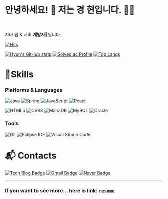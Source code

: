 # 안녕하세요! 👋 저는 경 현입니다. 👨‍💻

<br>

자바 웹 & 서버 **개발자**:baby_chick:입니다.
<br>



[![Hits](https://hits.seeyoufarm.com/api/count/incr/badge.svg?url=https%3A%2F%2Fgithub.com%2Fkyun9)](https://hits.seeyoufarm.com)

[![Hyun's GitHub stats](https://github-readme-stats.vercel.app/api?username=kyun9&show_icons=true&theme=merko)](https://github.com/anuraghazra/github-readme-stats)
[![Solved.ac Profile](http://mazassumnida.wtf/api/v2/generate_badge?boj=gusdl)](https://solved.ac/gusdl/)
[![Top Langs](https://github-readme-stats.vercel.app/api/top-langs/?username=kyun9&layout=compact)](https://github.com/anuraghazra/github-readme-stats)

# 💪Skills
### Platforms & Languages
![Java](https://img.shields.io/badge/Java-007396.svg?&style=for-the-badge&logo=Java&logoColor=white)
![Spring](https://img.shields.io/badge/Spring-6DB33F.svg?&style=for-the-badge&logo=Spring&logoColor=white)
![JavaScript](https://img.shields.io/badge/JavaScript-F7DF1E.svg?&style=for-the-badge&logo=JavaScript&logoColor=white)
![React](https://img.shields.io/badge/React-61DAFB.svg?&style=for-the-badge&logo=React&logoColor=white)

![HTML5](https://img.shields.io/badge/HTML5-E34F26.svg?&style=for-the-badge&logo=HTML5&logoColor=white)
![CSS3](https://img.shields.io/badge/CSS3-1572B6.svg?&style=for-the-badge&logo=CSS3&logoColor=white)
![MariaDB](https://img.shields.io/badge/MariaDB-003545.svg?&style=for-the-badge&logo=MariaDB&logoColor=white)
![MySQL](https://img.shields.io/badge/MySQL-4479A1.svg?&style=for-the-badge&logo=MySQL&logoColor=white)
![Oracle](https://img.shields.io/badge/Oracle-F80000.svg?&style=for-the-badge&logo=Oracle&logoColor=white)

### Tools
![Git](https://img.shields.io/badge/Git-F05032.svg?&style=for-the-badge&logo=Git&logoColor=white)
![Eclipse IDE](https://img.shields.io/badge/Eclipse%20IDE-2C2255.svg?&style=for-the-badge&logo=Eclipse%20IDE&logoColor=white)
![Visual Studio Code](https://img.shields.io/badge/Visual%20Studio%20Code-007ACC.svg?&style=for-the-badge&logo=Visual%20Studio%20Code&logoColor=white)

# :mailbox_with_mail: Contacts
[![Tech Blog Badge](http://img.shields.io/badge/-Tech%20blog-black?style=flat-square&logo=github&link=https://h-kyung.tistory.com/)](https://h-kyung.tistory.com/)
[![Gmail Badge](https://img.shields.io/badge/Gmail-d14836?style=flat-square&logo=Gmail&logoColor=white&link=mailto:h.kyung108@gmail.com)](mailto:h.kyung108@gmail.com)
[![Naver Badge](https://img.shields.io/badge/Naver-03C75A?style=flat-square&logo=Naver&logoColor=white&link=mailto:gusl108@naver.com)](mailto:gusl108@naver.com)

---------------------------------------------------------------------------------------------------------------------------------------------------
### If you want to see more... here is link: [`resume`](https://kyun9.github.io/)






